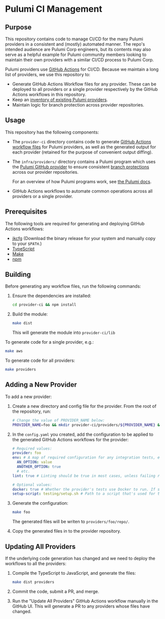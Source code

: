 # Pulumi CI Management

## Purpose

This repository contains code to manage CI/CD for the many Pulumi providers in a consistent and (mostly) automated manner.  The repo's intended audience are Pulumi Corp engineers, but its contents may also serve as a helpful example for Pulumi community members looking to maintain their own providers with a similar CI/CD process to Pulumi Corp.

Pulumi providers use [GitHub Actions](https://docs.github.com/en/actions) for CI/CD. Because we maintain a long list of providers, we use this repository to:

* Generate GitHub Actions Workflow files for any provider. These can be deployed to all providers or a single provider respectively by the GitHub Actions workflows in this repository.
* Keep an [inventory of existing Pulumi providers](./provider-ci/providers).
* Maintain logic for branch protection across provider repositories.

## Usage

This repository has the following components:

* The `provider-ci` directory contains code to generate [GitHub Actions workflow files](https://docs.github.com/en/actions/learn-github-actions/workflow-syntax-for-github-actions) for Pulumi providers, as well as the generated output for each provider (retained for the purpose of convenient output diffing).
* The `infra/providers/` directory contains a Pulumi program which uses the [Pulumi GitHub provider](https://www.pulumi.com/registry/packages/github/) to ensure consistent [branch protections](https://docs.github.com/en/repositories/configuring-branches-and-merges-in-your-repository/defining-the-mergeability-of-pull-requests/about-protected-branches) across our provider repositories.

  For an overview of how Pulumi programs work, see [the Pulumi docs](https://www.pulumi.com/docs/).
* GitHub Actions workflows to automate common operations across all providers or a single provider.

## Prerequisites

The following tools are required for generating and deploying GitHub Actions workflows:

* [jkcfg](https://github.com/jkcfg/jk/releases)  (Download the binary release for your system and manually copy to your `$PATH`.)
* [TypeScript](https://www.typescriptlang.org/)
* [Make](https://www.gnu.org/software/make/)
* [npm](https://www.npmjs.com/)

## Building

Before generating any workflow files, run the following commands:

1. Ensure the dependencies are installed:

    ```bash
    cd provider-ci && npm install
    ```

1. Build the module:

    ```bash
    make dist
    ```

    This will generate the module into `provider-ci/lib`

To generate code for a single provider, e.g.:

```bash
make aws
```

To generate code for all providers:

```bash
make providers
```

## Adding a New Provider

To add a new provider:

1. Create a new directory and config file for the provider.  From the root of the repository, run:

    ```bash
    # Change the value of PROVIDER_NAME below:
    PROVIDER_NAME=foo && mkdir provider-ci/providers/${PROVIDER_NAME} && touch providers/${PROVIDER_NAME}/config.yaml
    ```

1. In the `config.yaml` you created, add the configuration to be applied to the generated GitHub Actions workflows for the provider:

    ```yaml
    # Required values:
    provider: foo
    env: # A map of required configuration for any integration tests, etc.
      AN_OPTION: value
      ANOTHER_OPTION: true
      # etc.
    lint: true # Linting should be true in most cases, unless failing rules in the upstream provider makes this impractical.

    # Optional values:
    docker: true # Whether the provider's tests use Docker to run. If set to true, a file `testing/docker-compose.yml` must be present in the provider repository.
    setup-script: testing/setup.sh # Path to a script that's used for testing bootstraps
    ```

1. Generate the configuration:

    ```bash
    make foo
    ```

    The generated files will be writen to `providers/foo/repo/`.

1. Copy the generated files in to the provider repository.

## Updating All Providers

If the underlying code generation has changed and we need to deploy the workflows to all the providers:

1. Compile the TypeScript to JavaScript, and generate the files:

    ```bash
    make dist providers
    ```

1. Commit the code, submit a PR, and merge.
1. Run the "Update All Providers" GitHub Actions workflow manually in the GitHub UI.  This will generate a PR to any providers whose files have changed.
